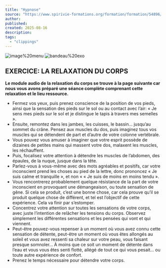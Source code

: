 ```yaml
---
title: "Hypnose"
source: "https://www.spirivie-formations.org/formation/formation/54896/?idmodule=552901&idpage=3007513&suite"
author:
published:
created: 2025-08-16
description:
tags:
  - "clippings"
---
```

![image%20menu](https://da32ev14kd4yl.cloudfront.net/versioned/spirivie-formations/image%20menu.png "image%20menu") ![bandeau%20exo](https://da32ev14kd4yl.cloudfront.net/versioned/spirivie-formations/Hypnose/bandeau%20exo.png "bandeau%20exo")

## EXERCICE: LA RELAXATION DU CORPS

  
**Le module audio de la relaxation du corps se trouve à la page suivante car nous vous avons préparé une séance complète comprenant cette relaxation et le lieu ressource.**

- Fermez vos yeux, puis prenez conscience de la position de vos pieds, ainsi que la sensation des pieds sur le sol ou au contact avec l’air: « Je sens mes pieds sur le sol et je distingue le tapis à travers mes semelles ».
- Ensuite, remontez dans les jambes, les cuisses, le bassin… jusqu’au sommet du crâne. Pensez aux muscles du dos, puis imaginez tous vos muscles qui se détendent de part et d’autre de votre colonne vertébrale.
- Vous pouvez vous amuser à imaginer que votre esprit possède de dizaines de petites mains qui massent votre dos, malaxent les muscles, les réchauffent.
- Puis, focalisez votre attention à détendre les muscles de l’abdomen, des épaules, de la nuque, jusque dans la tête.
- Parlez-vous à vous-même avec des mots agréables et positifs, car votre inconscient prend les choses au pied de la lettre, donc prononcez « Je suis calme et tranquille », et non « « Je suis de moins en moins tendu ».
- Vous rencontrerez probablement quelque résistance de la part de votre inconscient en provoquant une démangeaison, ou toute sensation de gêne. Si cela se produit, c’est une bonne chose, car cela prouve qu’il se produit quelque chose de différent, et tel est l’objectif de cette expérience. Cela va finir par s’estomper.
- Concentrez votre attention sur toutes les sensations de votre corps, avec juste l’intention de relâcher les tensions du corps. Observez simplement les différentes sensations et les pensées qui vont et qui viennent.
- Peut-être pouvez-vous repenser à un moment où vous avez connu cette sensation de détente, peut-être un moment où vous êtes allongés au soleil et vous avez ressenti sa chaleur sur votre peau, vous faisant presque somnoler… À moins que ce soit un moment de détente dans l’eau et vous vous êtes senti flotté, allégé de tout ce qui vous pesait… ou toute autre expérience de confort.
- Prenez le temps nécessaire pour détendre votre corps.